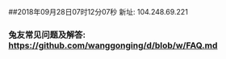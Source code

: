 ##2018年09月28日07时12分07秒 新址: 104.248.69.221
### 兔友常见问题及解答: https://github.com/wanggonging/d/blob/w/FAQ.md
